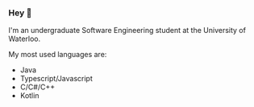 ### Hey 👋

<!--
**SongRe/SongRe** is a ✨ _special_ ✨ repository because its `README.md` (this file) appears on your GitHub profile.
-->
I'm an undergraduate Software Engineering student at the University of Waterloo.

My most used languages are:
- Java
- Typescript/Javascript
- C/C#/C++
- Kotlin

<!--
![Top Langs](https://github-readme-stats.vercel.app/api/top-langs/?username=anuraghazra&exclude_repo=comp4211&hide=javascript,HTML) -->
<!--
- 🔭 I’m currently working on ...
- 🌱 I’m currently learning ...
- 👯 I’m looking to collaborate on ...
- 🤔 I’m looking for help with ...
- 💬 Ask me about ...
- 📫 How to reach me: ...
- 😄 Pronouns: ...
- ⚡ Fun fact: ...
-->
